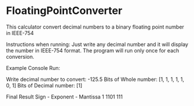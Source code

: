 # FloatingPointConverter
This calculator convert decimal numbers to a binary floating point number in IEEE-754

Instructions when running:
Just write any decimal number and it will display the number in IEEE-754 format.
The program will run only once for each conversion.

Example Console Run:

Write decimal number to convert: 
-125.5
Bits of Whole number: [1, 1, 1, 1, 1, 0, 1]
Bits of Decimal number: [1]

Final Result
Sign - Exponent - Mantissa
1 1101 111
